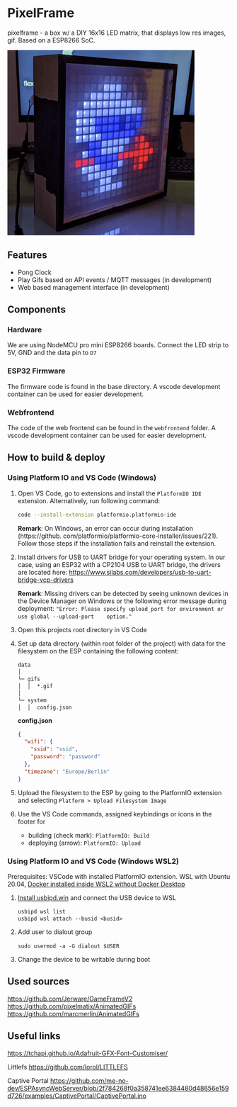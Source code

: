 # PixelFrame

pixelframe - a box w/ a DIY 16x16 LED matrix, that displays low res images, gif. Based on a ESP8266 SoC.

![Pixelframe](docs/pixelframe.png "Pixelframe")

## Features

- Pong Clock
- Play Gifs based on API events / MQTT messages (in development)
- Web based management interface (in development)

## Components

### Hardware

We are using NodeMCU pro mini ESP8266 boards. Connect the LED strip to 5V, GND and the data pin to `D7`

### ESP32 Firmware

The firmware code is found in the base directory. A vscode development container can be used for easier development.

### Webfrontend

The code of the web frontend can be found in the `webfrontend` folder. A vscode development container can be used for easier development.

## How to build & deploy

### Using Platform IO and VS Code (Windows)

1. Open VS Code, go to extensions and install the `PlatformIO IDE` extension. Alternatively, run following command:

   ```bash
   code --install-extension platformio.platformio-ide
   ```
   
   **Remark**: On Windows, an error can occur during installation (https://github.   com/platformio/platformio-core-installer/issues/221). Follow those steps if the    installation fails and reinstall the extension.

2. Install drivers for USB to UART bridge for your operating system. In our case, using an ESP32 with a CP2104 USB to UART bridge, the drivers are located here: https://www.silabs.com/developers/usb-to-uart-bridge-vcp-drivers

   **Remark**: Missing drivers can be detected by seeing unknown devices in the    Device Manager on Windows or the following error message during deployment:    `"Error: Please specify upload_port for environment or use global --upload-port    option."`

3. Open this projects root directory in VS Code

4. Set up data directory (within root folder of the project) with data for the filesystem on the ESP containing the following content:

   ```
   data
   │
   └─ gifs
   │  │  *.gif
   │
   └─ system
   │  │  config.json
   ```

   **config.json**

   ```json
   {
     "wifi": {
       "ssid": "ssid",
       "password": "password"
     },
     "timezone": "Europe/Berlin"
   }
   ```

5. Upload the filesystem to the ESP by going to the PlatformIO extension and selecting `Platform > Upload Filesystem Image`

6. Use the VS Code commands, assigned keybindings or icons in the footer for

   - building (check mark): `PlatformIO: Build`
   - deploying (arrow): `PlatformIO: Upload`

### Using Platform IO and VS Code (Windows WSL2)

Prerequisites: VSCode with installed PlatformIO extension. WSL with Ubuntu 20.04, [Docker installed inside WSL2 without Docker Desktop](https://dev.to/felipecrs/simply-run-docker-on-wsl2-3o8)

1. [Install usbipd.win](https://devblogs.microsoft.com/commandline/connecting-usb-devices-to-wsl/) and connect the USB device to WSL

   ```
   usbipd wsl list
   usbipd wsl attach --busid <busid>
   ```

2. Add user to dialout group

   `sudo usermod -a -G dialout $USER`

3. Change the device to be writable during boot




## Used sources

https://github.com/Jerware/GameFrameV2
https://github.com/pixelmatix/AnimatedGIFs
https://github.com/marcmerlin/AnimatedGIFs

## Useful links

https://tchapi.github.io/Adafruit-GFX-Font-Customiser/

Littlefs
https://github.com/lorol/LITTLEFS


Captive Portal
https://github.com/me-no-dev/ESPAsyncWebServer/blob/2f784268f0a358741ee6384480d48656e159d726/examples/CaptivePortal/CaptivePortal.ino
